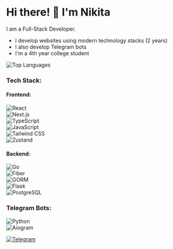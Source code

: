 # Hi there! 👋 I'm Nikita  

I am a Full-Stack Developer.  
- I develop websites using modern technology stacks (2 years)  
- I also develop Telegram bots  
- I'm a 4th year college student  

![Top Languages](https://github-readme-stats.vercel.app/api/top-langs/?username=sayk-77&layout=compact&theme=radical)  

### Tech Stack:  

#### **Frontend**:

![React](https://img.shields.io/badge/React-blue?style=for-the-badge&logo=react&logoColor=white)  
![Next.js](https://img.shields.io/badge/Next.js-black?style=for-the-badge&logo=next.js&logoColor=white)  
![TypeScript](https://img.shields.io/badge/TypeScript-blue?style=for-the-badge&logo=typescript&logoColor=white)  
![JavaScript](https://img.shields.io/badge/JavaScript-yellow?style=for-the-badge&logo=javascript)  
![Tailwind CSS](https://img.shields.io/badge/TailwindCSS-06B6D4?style=for-the-badge&logo=tailwind-css&logoColor=white)  
![Zustand](https://img.shields.io/badge/Zustand-orange?style=for-the-badge&logo=zustand&logoColor=white)  

#### **Backend**:  
  
![Go](https://img.shields.io/badge/Go-blue?style=for-the-badge&logo=go&logoColor=white)  
![Fiber](https://img.shields.io/badge/Fiber-00C7B7?style=for-the-badge&logo=go&logoColor=white)  
![GORM](https://img.shields.io/badge/GORM-FF8800?style=for-the-badge&logo=go&logoColor=white)  
![Flask](https://img.shields.io/badge/Flask-black?style=for-the-badge&logo=flask&logoColor=white)  
![PostgreSQL](https://img.shields.io/badge/PostgreSQL-336791?style=for-the-badge&logo=postgresql&logoColor=white)  

### **Telegram Bots**:  
  
![Python](https://img.shields.io/badge/Python-3776AB?style=for-the-badge&logo=python&logoColor=white)  
![Aiogram](https://img.shields.io/badge/Aiogram-2CA5E0?style=for-the-badge&logo=telegram&logoColor=white)  

[![Telegram](https://img.shields.io/badge/Telegram-2CA5E0?style=for-the-badge&logo=telegram&logoColor=white)](https://t.me/sayk02)  
